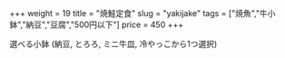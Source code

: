 +++
weight = 19
title  = "焼鮭定食"
slug   = "yakijake"
tags   = ["焼魚","牛小鉢","納豆","豆腐","500円以下"]
price  = 450
+++

選べる小鉢 (納豆, とろろ, ミニ牛皿, 冷やっこから1つ選択)